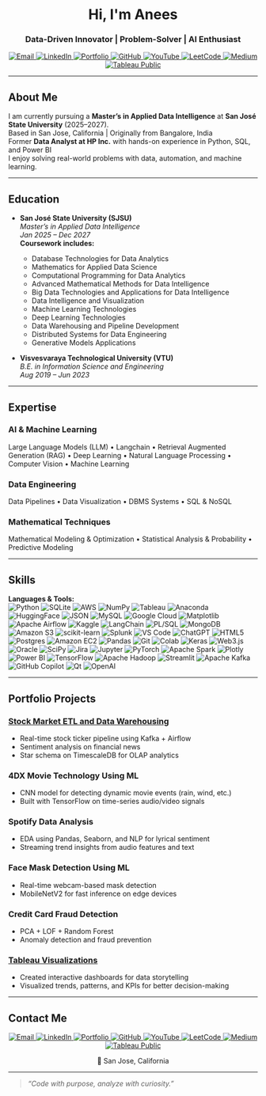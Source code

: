 <h1 align="center">Hi, I'm Anees</h1>
<h3 align="center">Data-Driven Innovator | Problem-Solver | AI Enthusiast</h3>



<p align="center">
  <a href="mailto:aneessaheba.guddi@sjsu.edu" target="_blank">
    <img src="https://img.shields.io/badge/Email-D14836?style=for-the-badge&logo=gmail&logoColor=white" alt="Email" />
  </a>
  <a href="https://www.linkedin.com/in/anees-saheba-guddi-215a97248/" target="_blank">
    <img src="https://img.shields.io/badge/LinkedIn-%230077B5.svg?style=for-the-badge&logo=linkedin&logoColor=white" alt="LinkedIn" />
  </a>
  <a href="https://aneessaheba.github.io/AneesPortfolio.github.io/" target="_blank">
    <img src="https://img.shields.io/badge/Portfolio-%2312100E.svg?style=for-the-badge&logo=Firefox&logoColor=white" alt="Portfolio" />
  </a>
  <a href="https://github.com/aneessaheba" target="_blank">
    <img src="https://img.shields.io/badge/GitHub-%2312100E.svg?style=for-the-badge&logo=github&logoColor=white" alt="GitHub" />
  </a>
  <a href="https://www.youtube.com/@BytAByte" target="_blank">
    <img src="https://img.shields.io/badge/YouTube-%23FF0000.svg?style=for-the-badge&logo=YouTube&logoColor=white" alt="YouTube" />
  </a>
  <a href="https://leetcode.com/u/aneessaheba04/" target="_blank">
    <img src="https://img.shields.io/badge/LeetCode-FFA116.svg?style=for-the-badge&logo=leetcode&logoColor=black" alt="LeetCode" />
  </a>
  <a href="https://medium.com/@aneessaheba.guddi" target="_blank">
    <img src="https://img.shields.io/badge/Medium-000000?style=for-the-badge&logo=medium&logoColor=white" alt="Medium" />
  </a>
  <a href="https://public.tableau.com/app/profile/anees.saheba.guddi/vizzes" target="_blank">
    <img src="https://img.shields.io/badge/Tableau%20Public-E97627?style=for-the-badge&logo=tableau&logoColor=white" alt="Tableau Public" />
  </a>
</p>

---

##  About Me

I am currently pursuing a **Master’s in Applied Data Intelligence** at **San José State University** (2025–2027).  
Based in San Jose, California | Originally from Bangalore, India  
Former **Data Analyst at HP Inc.** with hands-on experience in Python, SQL, and Power BI  
I enjoy solving real-world problems with data, automation, and machine learning.

---

##  Education

- **San José State University (SJSU)**  
  _Master’s in Applied Data Intelligence_  
  *Jan 2025 – Dec 2027*  
  **Coursework includes:**  
  - Database Technologies for Data Analytics  
  - Mathematics for Applied Data Science  
  - Computational Programming for Data Analytics  
  - Advanced Mathematical Methods for Data Intelligence  
  - Big Data Technologies and Applications for Data Intelligence  
  - Data Intelligence and Visualization  
  - Machine Learning Technologies  
  - Deep Learning Technologies   
  - Data Warehousing and Pipeline Development  
  - Distributed Systems for Data Engineering  
  - Generative Models Applications  

- **Visvesvaraya Technological University (VTU)**  
  _B.E. in Information Science and Engineering_  
  *Aug 2019 – Jun 2023*

---

##  Expertise

###  AI & Machine Learning  
Large Language Models (LLM) • Langchain • Retrieval Augmented Generation (RAG) • Deep Learning • Natural Language Processing • Computer Vision • Machine Learning  

###  Data Engineering  
Data Pipelines • Data Visualization • DBMS Systems • SQL & NoSQL  

###  Mathematical Techniques  
Mathematical Modeling & Optimization • Statistical Analysis & Probability • Predictive Modeling

---

##  Skills

**Languages & Tools:**  
![Python](https://img.shields.io/badge/Python-blue?style=flat&logo=python)
![SQLite](https://img.shields.io/badge/SQLite-003B57?style=flat&logo=sqlite)
![AWS](https://img.shields.io/badge/AWS-FF9900?style=flat&logo=amazonaws)
![NumPy](https://img.shields.io/badge/NumPy-013243?style=flat&logo=numpy)
![Tableau](https://img.shields.io/badge/Tableau-E97627?style=flat&logo=tableau)
![Anaconda](https://img.shields.io/badge/Anaconda-44A833?style=flat&logo=anaconda)
![HuggingFace](https://img.shields.io/badge/HuggingFace-FFD21F?style=flat&logo=huggingface)
![JSON](https://img.shields.io/badge/JSON-000000?style=flat&logo=json)
![MySQL](https://img.shields.io/badge/MySQL-4479A1?style=flat&logo=mysql)
![Google Cloud](https://img.shields.io/badge/GoogleCloud-4285F4?style=flat&logo=googlecloud)
![Matplotlib](https://img.shields.io/badge/Matplotlib-11557C?style=flat&logo=matplotlib)
![Apache Airflow](https://img.shields.io/badge/Apache%20Airflow-017CEE?style=flat&logo=apacheairflow)
![Kaggle](https://img.shields.io/badge/Kaggle-20BEFF?style=flat&logo=kaggle)
![LangChain](https://img.shields.io/badge/LangChain-000000?style=flat)
![PL/SQL](https://img.shields.io/badge/PL%2FSQL-F80000?style=flat&logo=oracle)
![MongoDB](https://img.shields.io/badge/MongoDB-47A248?style=flat&logo=mongodb)
![Amazon S3](https://img.shields.io/badge/Amazon%20S3-569A31?style=flat&logo=amazons3)
![scikit-learn](https://img.shields.io/badge/scikit--learn-F7931E?style=flat&logo=scikitlearn)
![Splunk](https://img.shields.io/badge/Splunk-000000?style=flat&logo=splunk)
![VS Code](https://img.shields.io/badge/VSCode-007ACC?style=flat&logo=visualstudiocode)
![ChatGPT](https://img.shields.io/badge/ChatGPT-10A37F?style=flat&logo=openai)
![HTML5](https://img.shields.io/badge/HTML5-E34F26?style=flat&logo=html5)
![Postgres](https://img.shields.io/badge/PostgreSQL-336791?style=flat&logo=postgresql)
![Amazon EC2](https://img.shields.io/badge/Amazon%20EC2-FF9900?style=flat&logo=amazonec2)
![Pandas](https://img.shields.io/badge/Pandas-150458?style=flat&logo=pandas)
![Git](https://img.shields.io/badge/Git-F05032?style=flat&logo=git)
![Colab](https://img.shields.io/badge/Google%20Colab-F9AB00?style=flat&logo=googlecolab)
![Keras](https://img.shields.io/badge/Keras-D00000?style=flat&logo=keras)
![Web3.js](https://img.shields.io/badge/Web3.js-F16822?style=flat)
![Oracle](https://img.shields.io/badge/Oracle-F80000?style=flat&logo=oracle)
![SciPy](https://img.shields.io/badge/SciPy-8CAAE6?style=flat&logo=scipy)
![Jira](https://img.shields.io/badge/Jira-0052CC?style=flat&logo=jira)
![Jupyter](https://img.shields.io/badge/Jupyter-F37626?style=flat&logo=jupyter)
![PyTorch](https://img.shields.io/badge/PyTorch-EE4C2C?style=flat&logo=pytorch)
![Apache Spark](https://img.shields.io/badge/Apache%20Spark-E25A1C?style=flat&logo=apachespark)
![Plotly](https://img.shields.io/badge/Plotly-3F4F75?style=flat&logo=plotly)
![Power BI](https://img.shields.io/badge/Power%20BI-F2C811?style=flat&logo=powerbi)
![TensorFlow](https://img.shields.io/badge/TensorFlow-FF6F00?style=flat&logo=tensorflow)
![Apache Hadoop](https://img.shields.io/badge/Apache%20Hadoop-66CCFF?style=flat&logo=apachehadoop)
![Streamlit](https://img.shields.io/badge/Streamlit-FF4B4B?style=flat&logo=streamlit)
![Apache Kafka](https://img.shields.io/badge/Apache%20Kafka-231F20?style=flat&logo=apachekafka)
![GitHub Copilot](https://img.shields.io/badge/GitHub%20Copilot-000000?style=flat&logo=github)
![Qt](https://img.shields.io/badge/Qt-41CD52?style=flat&logo=qt)
![OpenAI](https://img.shields.io/badge/OpenAI-412991?style=flat&logo=openai)

---

##  Portfolio Projects

###  [Stock Market ETL and Data Warehousing](https://github.com/aneessaheba/StockMarketETL)
- Real-time stock ticker pipeline using Kafka + Airflow
- Sentiment analysis on financial news
- Star schema on TimescaleDB for OLAP analytics

###  4DX Movie Technology Using ML
- CNN model for detecting dynamic movie events (rain, wind, etc.)
- Built with TensorFlow on time-series audio/video signals

###  Spotify Data Analysis
- EDA using Pandas, Seaborn, and NLP for lyrical sentiment
- Streaming trend insights from audio features and text

###  Face Mask Detection Using ML
- Real-time webcam-based mask detection
- MobileNetV2 for fast inference on edge devices

###  Credit Card Fraud Detection
- PCA + LOF + Random Forest
- Anomaly detection and fraud prevention

###  [Tableau Visualizations](https://public.tableau.com/app/profile/anees.saheba.guddi/vizzes)
- Created interactive dashboards for data storytelling  
- Visualized trends, patterns, and KPIs for better decision-making  

---

##  Contact Me

<p align="center">
  <a href="mailto:aneessaheba.guddi@sjsu.edu" target="_blank">
    <img src="https://img.shields.io/badge/Email-D14836?style=for-the-badge&logo=gmail&logoColor=white" alt="Email" />
  </a>
  <a href="https://www.linkedin.com/in/anees-saheba-guddi-215a97248/" target="_blank">
    <img src="https://img.shields.io/badge/LinkedIn-%230077B5.svg?style=for-the-badge&logo=linkedin&logoColor=white" alt="LinkedIn" />
  </a>
  <a href="https://aneessaheba.github.io/AneesPortfolio.github.io/" target="_blank">
    <img src="https://img.shields.io/badge/Portfolio-%2312100E.svg?style=for-the-badge&logo=Firefox&logoColor=white" alt="Portfolio" />
  </a>
  <a href="https://github.com/aneessaheba" target="_blank">
    <img src="https://img.shields.io/badge/GitHub-%2312100E.svg?style=for-the-badge&logo=github&logoColor=white" alt="GitHub" />
  </a>
  <a href="https://www.youtube.com/@BytAByte" target="_blank">
    <img src="https://img.shields.io/badge/YouTube-%23FF0000.svg?style=for-the-badge&logo=YouTube&logoColor=white" alt="YouTube" />
  </a>
  <a href="https://leetcode.com/u/aneessaheba04/" target="_blank">
    <img src="https://img.shields.io/badge/LeetCode-FFA116.svg?style=for-the-badge&logo=leetcode&logoColor=black" alt="LeetCode" />
  </a>
  <a href="https://medium.com/@aneessaheba.guddi" target="_blank">
    <img src="https://img.shields.io/badge/Medium-000000?style=for-the-badge&logo=medium&logoColor=white" alt="Medium" />
  </a>
  <a href="https://public.tableau.com/app/profile/anees.saheba.guddi/vizzes" target="_blank">
    <img src="https://img.shields.io/badge/Tableau%20Public-E97627?style=for-the-badge&logo=tableau&logoColor=white" alt="Tableau Public" />
  </a>
</p>

<p align="center">📍 San Jose, California</p> 

---

> _“Code with purpose, analyze with curiosity.”_
